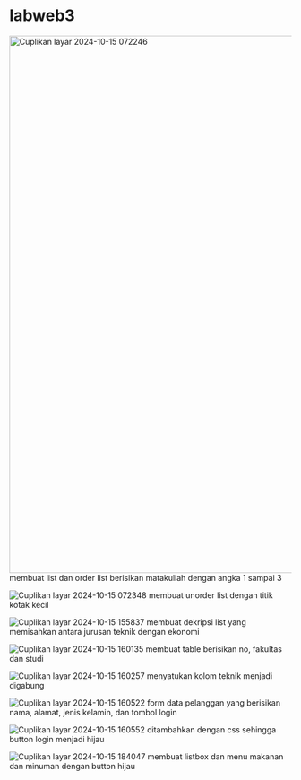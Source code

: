 # labweb3
<img width="959" alt="Cuplikan layar 2024-10-15 072246" src="https://github.com/user-attachments/assets/05a56165-e422-4f23-927b-f12a0ffad393">
membuat list dan order list berisikan matakuliah dengan angka 1 sampai 3

![Cuplikan layar 2024-10-15 072348](https://github.com/user-attachments/assets/328bd5b7-8331-410b-b39c-e223fd3d3579)
membuat unorder list dengan titik kotak kecil

![Cuplikan layar 2024-10-15 155837](https://github.com/user-attachments/assets/4910a419-c735-4aec-9e6c-83b84c78c4f9)
membuat dekripsi list yang memisahkan antara jurusan teknik dengan ekonomi

![Cuplikan layar 2024-10-15 160135](https://github.com/user-attachments/assets/6cd30cf5-4762-4426-8495-cb72f233ce63)
membuat table berisikan no, fakultas dan studi

![Cuplikan layar 2024-10-15 160257](https://github.com/user-attachments/assets/ae156566-dc5b-4436-a735-00c680b81aca)
menyatukan kolom teknik menjadi digabung

![Cuplikan layar 2024-10-15 160522](https://github.com/user-attachments/assets/cc8d38fb-6dbd-44e5-bb3d-a83a5cb70865)
form data pelanggan yang berisikan nama, alamat, jenis kelamin, dan tombol login

![Cuplikan layar 2024-10-15 160552](https://github.com/user-attachments/assets/4ea1bb8c-1234-4817-a35b-2057013c29c8)
ditambahkan dengan css sehingga button login menjadi hijau

![Cuplikan layar 2024-10-15 184047](https://github.com/user-attachments/assets/4112f105-55ab-43ad-96f7-1fd32ee6501d)
membuat listbox dan menu makanan dan minuman dengan button hijau
